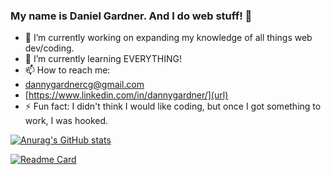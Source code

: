 ### My name is Daniel Gardner. And I do web stuff! 👋

- 🔭 I’m currently working on expanding my knowledge of all things web dev/coding.
- 🌱 I’m currently learning EVERYTHING!
- 📫 How to reach me: 
-   [dannygardnercg@gmail.com](url)
-   [https://www.linkedin.com/in/dannygardner/](url)
- ⚡ Fun fact: I didn't think I would like coding, but once I got something to work, I was hooked.

[![Anurag's GitHub stats](https://github-readme-stats.vercel.app/api?username=DannyGardner2)](https://github.com/anuraghazra/github-readme-stats)

[![Readme Card](https://github-readme-stats.vercel.app/api/pin/?username=DannyGardner2a&repo=github-readme-stats)](https://github.com/anuraghazra/github-readme-stats)
